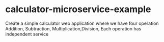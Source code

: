# calculator-microservice-example
Create a simple calculator web application where we have four operation Addition, Subtraction, Multiplication,Division, Each operation has independent service   
